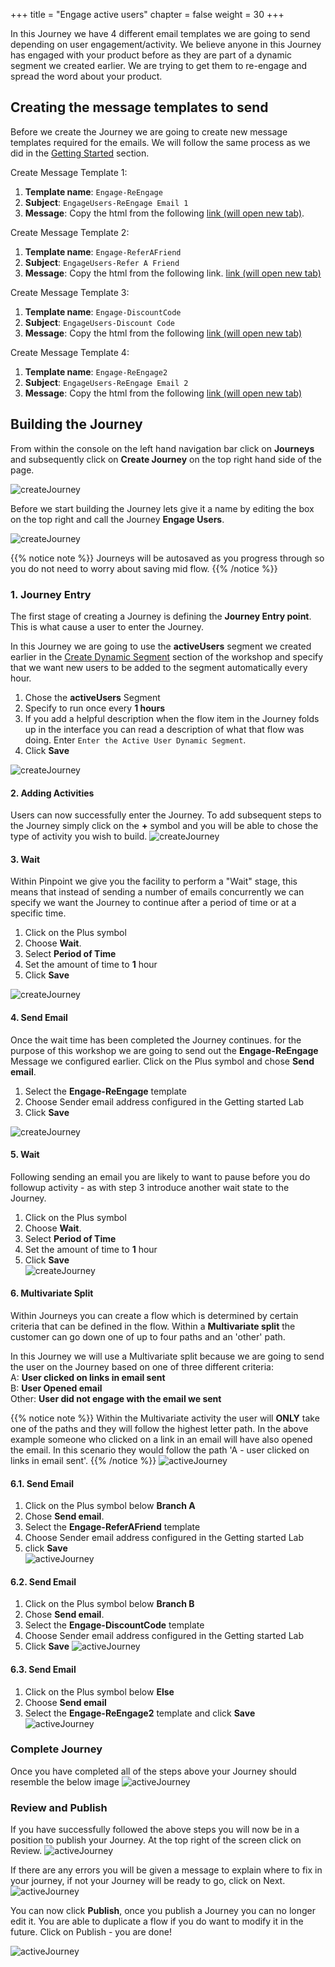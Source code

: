 +++
title = "Engage active users"
chapter = false
weight = 30
+++

In this Journey we have 4 different email templates we are going to send depending on user engagement/activity. We believe anyone in this Journey has engaged with your product before as they are part of a dynamic segment we created earlier.  We are trying to get them to re-engage and spread the word about your product.

## Creating the message templates to send

Before we create the Journey we are going to create new message templates required for the emails. We will follow the same process as we did in the [Getting Started](/getting-started/create-a-message-template/) section.

Create Message Template 1:  
   1.  **Template name**: ```Engage-ReEngage```  
   2.  **Subject**: ```EngageUsers-ReEngage Email 1```  
   3.  **Message**: Copy the html from the following <a href="/email-templates/engage-user-attempt-1.txt" target="_blank">link (will open new tab)</a>.

Create Message Template 2:    
   1.  **Template name**: ```Engage-ReferAFriend```  
   2.  **Subject**: ```EngageUsers-Refer A Friend```  
   3.  **Message**: Copy the html from the following link.  <a href="/email-templates/engage-user-attempt-2.txt" target="_blank">link (will open new tab)</a>

Create Message Template 3:    
   1.  **Template name**: ```Engage-DiscountCode```  
   2.  **Subject**: ```EngageUsers-Discount Code```  
   3.  **Message**: Copy the html from the following  <a href="/email-templates/engage-user-attempt-3.txt" target="_blank">link (will open new tab)</a>


Create Message Template 4:  
   1.  **Template name**: ```Engage-ReEngage2```  
   2.  **Subject**: ```EngageUsers-ReEngage Email 2```  
   3.  **Message**: Copy the html from the following <a href="/email-templates/engage-user-final-attempt.txt" target="_blank">link (will open new tab)</a> 

## Building the Journey

From within the console on the left hand navigation bar click on **Journeys** and subsequently click on **Create Journey** on the top right hand side of the page.

![createJourney](/images/create-journey.png)


Before we start building the Journey lets give it a name by editing the box on the top right and call the Journey **Engage Users**.

![createJourney](/images/aJourney-create-journey.png)  

{{% notice note %}}
Journeys will be autosaved as you progress through so you do not need to worry about saving mid flow.
{{% /notice %}}

### 1. Journey Entry

The first stage of creating a Journey is defining the **Journey Entry point**. This is what cause a user to enter the Journey.

In this Journey we are going to use the **activeUsers** segment we created earlier in the [Create Dynamic Segment](/getting-started/create-a-dynamic-segment/) section of the workshop and specify that we want new users to be added to the segment automatically every hour. 

1. Chose the **activeUsers** Segment
2. Specify to run once every **1 hours**
3. If you add a helpful description when the flow item in the Journey folds up in the interface you can read a description of what that flow was doing. Enter `Enter the Active User Dynamic Segment`.
4. Click **Save**

![createJourney](/images/aJourney-createEntry.png)

#### 2. Adding Activities

Users can now successfully enter the Journey. To add subsequent steps to the Journey simply click on the **+** symbol and you will be able to chose the type of activity you wish to build.
![createJourney](/images/add-activity.png)

#### 3. Wait

Within Pinpoint we give you the facility to perform a "Wait" stage, this means that instead of sending a number of emails concurrently we can specify we want the Journey to continue after a period of time or at a specific time. 

1) Click on the Plus symbol  
2) Choose **Wait**.  
3) Select **Period of Time**  
4) Set the amount of time to **1** hour  
5) Click **Save**  

![createJourney](/images/aJourney-wait.png)

#### 4. Send Email

Once the wait time has been completed the Journey continues. for the purpose of this workshop we are going to send out the **Engage-ReEngage** Message we configured earlier.  Click on the Plus symbol and chose **Send email**.

1) Select the **Engage-ReEngage** template  
2) Choose Sender email address configured in the Getting started Lab    
3) Click **Save**

![createJourney](/images/aJourney-send-email.png)

#### 5. Wait

Following sending an email you are likely to want to pause before you do followup activity - as with step 3 introduce another wait state to the Journey.

1) Click on the Plus symbol  
2) Choose **Wait**.  
3) Select **Period of Time**  
4) Set the amount of time to **1** hour  
5) Click **Save**  
![createJourney](/images/aJourney-wait.png)

#### 6. Multivariate Split

Within Journeys you can create a flow which is determined by certain criteria that can be defined in the flow. Within a **Multivariate split** the customer can go down one of up to four paths and an 'other' path.

In this Journey we will use a Multivariate split because we are going to send the user on the Journey based on one of three different criteria:  
A: **User clicked on links in email sent**  
B: **User Opened email**  
Other: **User did not engage with the email we sent**    

{{% notice note %}}
Within the Multivariate activity the user will **ONLY** take one of the paths and they will follow the highest letter path. In the above example someone who clicked on a link in an email will have also opened the email. In this scenario they would follow the path 'A - user clicked on links in email sent'. 
{{% /notice %}}
![activeJourney](/images/aJourney-mvt-split.png)

#### 6.1. Send Email

1. Click on the Plus symbol below **Branch A**  
2. Chose **Send email**.
3. Select the **Engage-ReferAFriend** template 
4. Choose Sender email address configured in the Getting started Lab
5. click **Save**  
![activeJourney](/images/aJourney-send-refer-email.png)

#### 6.2. Send Email

1. Click on the Plus symbol below **Branch B**  
2. Chose **Send email**.
3. Select the **Engage-DiscountCode** template 
4. Choose Sender email address configured in the Getting started Lab  
5. Click **Save**
![activeJourney](/images/aJourney-send-discount.png)

#### 6.3. Send Email

1. Click on the Plus symbol below **Else**  
2. Choose **Send email**  
3. Select the **Engage-ReEngage2** template and click **Save**
![activeJourney](/images/aJourney-send-reengage2.png)

### Complete Journey

Once you have completed all of the steps above your Journey should resemble the below image
![activeJourney](/images/aJourneyFull.png)

### Review and Publish

If you have successfully followed the above steps you will now be in a position to publish your Journey. At the top right of the screen click on Review.
![activeJourney](/images/aJourney-review_first.png)

If there are any errors you will be given a message to explain where to fix in your journey, if not your Journey will be ready to go, click on Next.
![activeJourney](/images/aJourney-review.png)

You can now click **Publish**, once you publish a Journey you can no longer edit it. You are able to duplicate a flow if you do want to modify it in the future. Click on Publish - you are done!

![activeJourney](/images/aJourney-publish.png)
